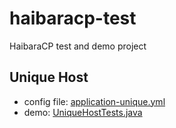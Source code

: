 # haibaracp-test
HaibaraCP test and demo project

## Unique Host

- config file: [application-unique.yml](src/main/resources/application-unique.yml)
- demo: [UniqueHostTests.java](src/test/java/io/github/hligaty/test/UniqueHostTests.java)
